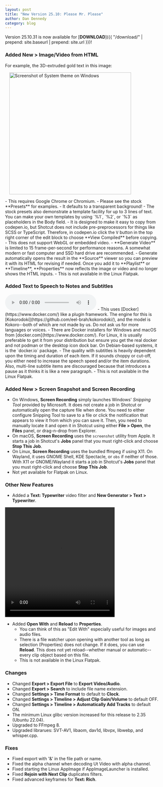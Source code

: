 ```yaml
---
layout: post
title: "New Version 25.10: Please Mr. Please"
author: Dan Dennedy
category: blog
---
```


Version 25.10.31 is now available for [**DOWNLOAD**]({{ "/download/" | prepend: site.baseurl | prepend: site.url }})!

### Added **New > Image/Video from HTML**
  For example, the 3D-extruded gold text in this image:
<div style="margin-left: 1em; margin-bottom: 1em">
<a data-rel="prettyPhoto" href="{{ "/assets/img/blog/Olivia-Newton-John.jpg" | prepend: site.baseurl | prepend: site.url }}">
<img src="{{ "/assets/img/blog/Olivia-Newton-John.jpg" | prepend: site.baseurl | prepend: site.url }}"
alt="Screenshot of System theme on Windows" width="400" height="400"></a>
</div>
  - This requires Google Chrome or Chromium.
  - Please see the stock **Presets** for examples.
  - It defaults to a transparent background!
  - The stock presets also demonstrate a template facility for up to 3 lines of text. You can make your own templates by using `%1`, `%2`, or `%3` as placeholders in the Body field.
  - It is designed to make it easy to copy from codepen.io, but Shotcut does not include pre-preprocessors for things like SCSS or TypeScript. Therefore, in codepen.io click the <kbd>V</kbd> button in the top right corner of the edit block to choose **View Compiled** before copying.
  - This does not support WebGL or embedded video.
  - **Generate Video** is limited to 15 frame-per-second for performance reasons. A somewhat modern or fast computer and SSD hard drive are recommended.
  - Generate automatically opens the result in the **Source** viewer so you can preview it with its HTML for revising if needed. Once you add it to **Playlist** or **Timeline**, **Properties** now reflects the image or video and no longer shows the HTML inputs.
  - This is not available in the Linux Flatpak.

### Added **Text to Speech** to **Notes** and **Subtitles**
<audio controls>
  <source src="{{ "/assets/af_heart.mp3" | prepend: site.baseurl | prepend: site.url }}" type="audio/mpeg">
  Your browser does not support the audio element.
</audio>
  - This uses [Docker](https://www.docker.com/) like a plugin framework. The engine for this is [Kokorodoki](https://github.com/eel-brah/kokorodoki/), and the model is Kokoro--both of which are not made by us. Do not ask us for more languages or voices.
  - There are Docker installers for Windows and macOS from [docker.com](https://www.docker.com/). For Linux, it is usually preferable to get it from your distribution but ensure you get the real docker and not podman or the desktop icon dock bar. On Debian-based systems, it is the `docker.io` package.
  - The quality with subtitles is heavily dependent upon the timing and duration of each item. If it sounds choppy or cut-off, you either need to increase the speech speed and/or the item durations. Also, multi-line subtitle items are discouraged because that introduces a pause as it thinks it is like a new paragraph.
  - This is not available in the Linux Flatpak.

### Added **New > Screen Snapshot** and **Screen Recording**
  - On Windows, **Screen Recording** simply launches Windows' *Snipping Tool* provided by Microsoft. It does not create a job in Shotcut or automatically open the capture file when done. You need to either configure Snipping Tool to save to a file or click the notification that appears to view it from which you can save it. Then, you need to manually locate it and open it in Shotcut using either **File > Open**, the **Files** panel, or drag-n-drop from Explorer.
  - On macOS, **Screen Recording** uses the `screenshot` utility from Apple. It starts a job in Shotcut's **Jobs** panel that you must right-click and choose **Stop This Job**.
  - On Linux, **Screen Recording** uses the bundled ffmpeg if using X11. On Wayland, it uses GNOME Shell, KDE Spectacle, or `obs` if neither of those. With X11 or GNOME/Wayland it starts a job in Shotcut's **Jobs** panel that you must right-click and choose **Stop This Job**.
  - Not yet available for Flatpak on Linux.

### Other New Features

- Added a **Text: Typewriter** video filter and **New Generator > Text > Typewriter**.
<video width="360" height="360" autoplay="autoplay" loop="loop">
  <source src="{{ "/assets/videos/typewriter.mp4" | prepend: site.baseurl | prepend: site.url }}" type="video/mp4">
</video>

- Added **Open With** and **Reload** to **Properties**.
  - You can think of this as "Edit With" especially useful for images and audio files.
  - There is a file watcher upon opening with another tool as long as selection (Properties) does not change. If it does, you can use **Reload**. This does not yet reload--whether manual or automatic--every clip object based on this file.
  - This is not available in the Linux Flatpak.

### Changes

- Changed **Export > Export File** to **Export Video/Audio**.
- Changed **Export > Search** to include file name extension.
- Changed **Settings > Time Format** to default to **Clock**.
- Changed **Settings > Timeline > Adjust Clip Gain/Volume** to default OFF.
- Changed **Settings > Timeline > Automatically Add Tracks** to default ON.
- The minimum Linux glibc version increased for this release to 2.35 (Ubuntu 22.04).
- Upgraded to FFmpeg 8.
- Upgraded librarues: SVT-AV1, libaom, dav1d, libvpx, libwebp, and whisper.cpp.

### Fixes

- Fixed export with '&' in the file path or name.
- Fixed the alpha channel when decoding Ut Video with alpha channel.
- Fixed starting the Linux AppImage if AppImageLauncher is installed.
- Fixed **Rejoin with Next Clip** duplicates filters.
- Fixed advanced keyframes for **Text: Rich**.
